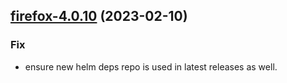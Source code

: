 

## [firefox-4.0.10](https://github.com/truecharts/charts/compare/firefox-desktop-g3-2.0.14...firefox-4.0.10) (2023-02-10)

### Fix

- ensure new helm deps repo is used in latest releases as well.
  
  
